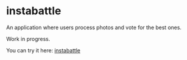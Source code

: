 # instabattle
An application where users process photos and vote for the best ones.

Work in progress.

You can try it here: [instabattle][1]

[1]: http://instabattle.herokuapp.com
